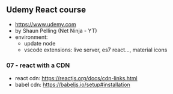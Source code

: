 ## Udemy React course
  - https://www.udemy.com
  - by Shaun Pelling (Net Ninja - YT)
  - environment:
    - update node
    - vscode extensions: live server, es7 react..., material icons

### 07 - react with a CDN 
  - react cdn: https://reactjs.org/docs/cdn-links.html
  - babel cdn: https://babeljs.io/setup#installation
